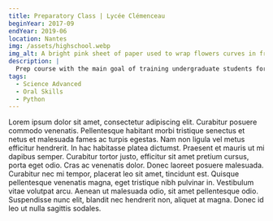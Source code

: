 ```yaml
---
title: Preparatory Class | Lycée Clémenceau
beginYear: 2017-09
endYear: 2019-06
location: Nantes
img: /assets/highschool.webp
img_alt: A bright pink sheet of paper used to wrap flowers curves in front of rich blue background
description: |
  Prep course with the main goal of training undergraduate students for enrollment in one of the "grandes écoles".
tags:
  - Science Advanced
  - Oral Skills
  - Python
---
```


Lorem ipsum dolor sit amet, consectetur adipiscing elit. Curabitur posuere commodo venenatis. Pellentesque habitant morbi tristique senectus et netus et malesuada fames ac turpis egestas. Nam non ligula vel metus efficitur hendrerit. In hac habitasse platea dictumst. Praesent et mauris ut mi dapibus semper. Curabitur tortor justo, efficitur sit amet pretium cursus, porta eget odio. Cras ac venenatis dolor. Donec laoreet posuere malesuada. Curabitur nec mi tempor, placerat leo sit amet, tincidunt est. Quisque pellentesque venenatis magna, eget tristique nibh pulvinar in. Vestibulum vitae volutpat arcu. Aenean ut malesuada odio, sit amet pellentesque odio. Suspendisse nunc elit, blandit nec hendrerit non, aliquet at magna. Donec id leo ut nulla sagittis sodales.
